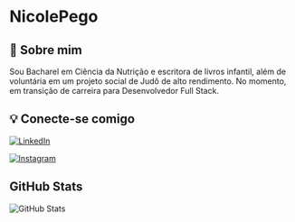 # NicolePego
## 🚀 Sobre mim
Sou Bacharel em Ciência da Nutrição e escritora de livros infantil, além de voluntária em um projeto social de Judô de alto rendimento. No momento, em transição de carreira para Desenvolvedor Full Stack.

## 💡 Conecte-se comigo
[![LinkedIn](https://img.shields.io/badge/LinkedIn-000?style=for-the-badge&logo=linkedin&logoColor=0E76A8)](https://www.linkedin.com/in/nicole-pêgo-4242b3214/)

[![Instagram](https://img.shields.io/badge/Instagram-000?style=for-the-badge&logo=instagram)](https://www.instagram.com/nutri.nicolepego/)

## GitHub Stats
![GitHub Stats](https://github-readme-stats.vercel.app/api?username=NicolePego&theme=transparent&bg_color=000&border_color=899ad5&show_icons=true&icon_color=30A3DC&title_color=d07684&text_color=FFF)